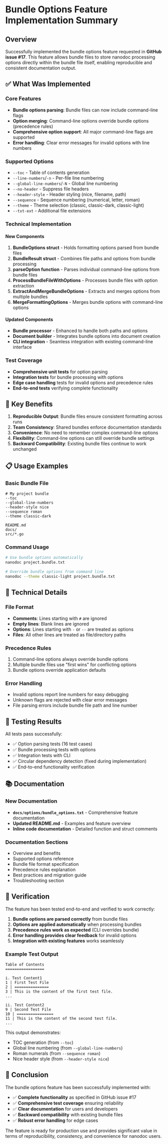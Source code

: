 # Bundle Options Feature Implementation Summary

## Overview

Successfully implemented the bundle options feature requested in **GitHub issue #17**. This feature allows bundle files to store nanodoc processing options directly within the bundle file itself, enabling reproducible and consistent documentation output.

## ✅ What Was Implemented

### Core Features
- **Bundle options parsing**: Bundle files can now include command-line flags
- **Option merging**: Command-line options override bundle options (precedence rules)
- **Comprehensive option support**: All major command-line flags are supported
- **Error handling**: Clear error messages for invalid options with line numbers

### Supported Options
- `--toc` - Table of contents generation
- `--line-numbers`/`-n` - Per-file line numbering
- `--global-line-numbers`/`-N` - Global line numbering
- `--no-header` - Suppress file headers
- `--header-style` - Header styling (nice, filename, path)
- `--sequence` - Sequence numbering (numerical, letter, roman)
- `--theme` - Theme selection (classic, classic-dark, classic-light)
- `--txt-ext` - Additional file extensions

### Technical Implementation

#### New Components
1. **BundleOptions struct** - Holds formatting options parsed from bundle files
2. **BundleResult struct** - Combines file paths and options from bundle processing
3. **parseOption function** - Parses individual command-line options from bundle files
4. **ProcessBundleFileWithOptions** - Processes bundle files with option extraction
5. **ExtractAndMergeBundleOptions** - Extracts and merges options from multiple bundles
6. **MergeFormattingOptions** - Merges bundle options with command-line options

#### Updated Components
- **Bundle processor** - Enhanced to handle both paths and options
- **Document builder** - Integrates bundle options into document creation
- **CLI integration** - Seamless integration with existing command-line interface

### Test Coverage
- **Comprehensive unit tests** for option parsing
- **Integration tests** for bundle processing with options
- **Edge case handling** tests for invalid options and precedence rules
- **End-to-end tests** verifying complete functionality

## 🎯 Key Benefits

1. **Reproducible Output**: Bundle files ensure consistent formatting across runs
2. **Team Consistency**: Shared bundles enforce documentation standards
3. **Convenience**: No need to remember complex command-line options
4. **Flexibility**: Command-line options can still override bundle settings
5. **Backward Compatibility**: Existing bundle files continue to work unchanged

## 📋 Usage Examples

### Basic Bundle File
```
# My project bundle
--toc
--global-line-numbers
--header-style nice
--sequence roman
--theme classic-dark

README.md
docs/
src/*.go
```

### Command Usage
```bash
# Use bundle options automatically
nanodoc project.bundle.txt

# Override bundle options from command line
nanodoc --theme classic-light project.bundle.txt
```

## 🔧 Technical Details

### File Format
- **Comments**: Lines starting with `#` are ignored
- **Empty lines**: Blank lines are ignored
- **Options**: Lines starting with `-` or `--` are treated as options
- **Files**: All other lines are treated as file/directory paths

### Precedence Rules
1. Command-line options always override bundle options
2. Multiple bundle files use "first wins" for conflicting options
3. Bundle options override application defaults

### Error Handling
- Invalid options report line numbers for easy debugging
- Unknown flags are rejected with clear error messages
- File parsing errors include bundle file path and line number

## 🧪 Testing Results

All tests pass successfully:
- ✅ Option parsing tests (16 test cases)
- ✅ Bundle processing tests with options
- ✅ Integration tests with CLI
- ✅ Circular dependency detection (fixed during implementation)
- ✅ End-to-end functionality verification

## 📚 Documentation

### New Documentation
- **`docs/options/bundle_options.txt`** - Comprehensive feature documentation
- **Updated README.md** - Examples and feature overview
- **Inline code documentation** - Detailed function and struct comments

### Documentation Sections
- Overview and benefits
- Supported options reference
- Bundle file format specification
- Precedence rules explanation
- Best practices and migration guide
- Troubleshooting section

## 🚀 Verification

The feature has been tested end-to-end and verified to work correctly:

1. **Bundle options are parsed correctly** from bundle files
2. **Options are applied automatically** when processing bundles
3. **Precedence rules work as expected** (CLI overrides bundle)
4. **Error handling provides clear feedback** for invalid options
5. **Integration with existing features** works seamlessly

### Example Test Output
```
Table of Contents
=================

i. Test Content1
1 | First Test File
2 | ===============
3 | This is the content of the first test file.
...

ii. Test Content2
9 | Second Test File
10 | ================
11 | This is the content of the second test file.
...
```

This output demonstrates:
- TOC generation (from `--toc`)
- Global line numbering (from `--global-line-numbers`)
- Roman numerals (from `--sequence roman`)
- Nice header style (from `--header-style nice`)

## 🎉 Conclusion

The bundle options feature has been successfully implemented with:
- ✅ **Complete functionality** as specified in GitHub issue #17
- ✅ **Comprehensive test coverage** ensuring reliability
- ✅ **Clear documentation** for users and developers
- ✅ **Backward compatibility** with existing bundle files
- ✅ **Robust error handling** for edge cases

The feature is ready for production use and provides significant value in terms of reproducibility, consistency, and convenience for nanodoc users.